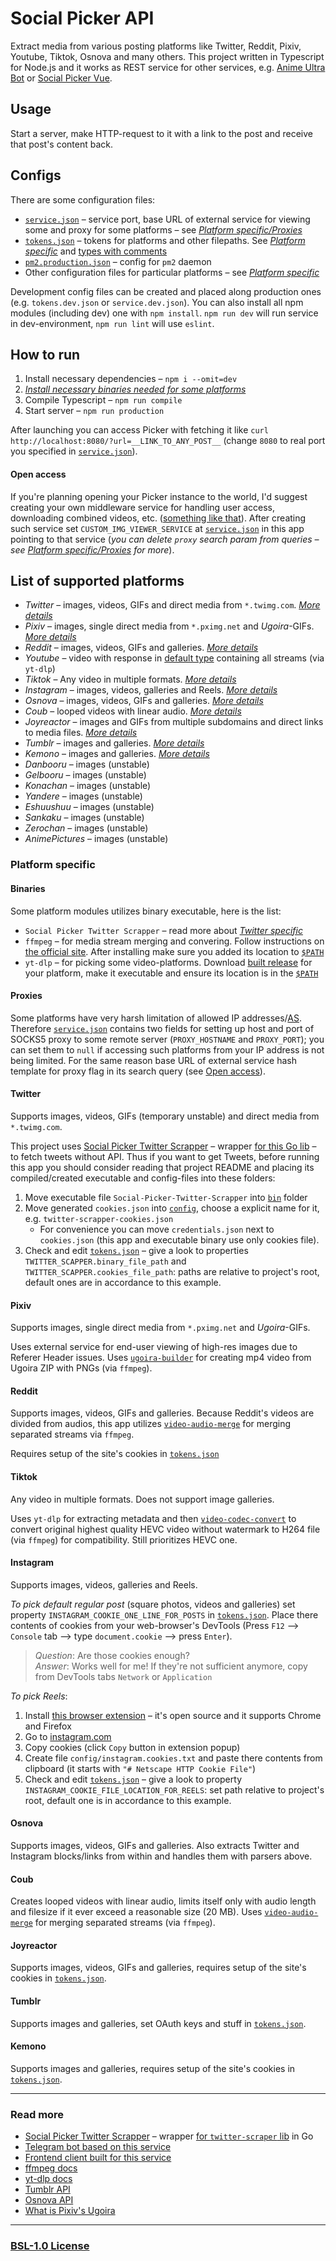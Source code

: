 # Social Picker API

Extract media from various posting platforms like Twitter, Reddit, Pixiv, Youtube, Tiktok, Osnova and many others. This project written in Typescript for Node.js and it works as REST service for other services, e.g. [Anime Ultra Bot](https://github.com/serguun42/Anime-Ultra-Bot) or [Social Picker Vue](https://github.com/serguun42/Social-Picker-Vue).

## Usage

Start a server, make HTTP-request to it with a link to the post and receive that post's content back.

## Configs

There are some configuration files:

- [`service.json`](./config/service.json) – service port, base URL of external service for viewing some and proxy for some platforms – see [_Platform specific/Proxies_](#proxies)
- [`tokens.json`](./config/tokens.json) – tokens for platforms and other filepaths. See [_Platform specific_](#platform-specific) and [types with comments](./src/types/configs.d.ts)
- [`pm2.production.json`](./config/pm2.production.json) – config for `pm2` daemon
- Other configuration files for particular platforms – see [_Platform specific_](#platform-specific)

Development config files can be created and placed along production ones (e.g. `tokens.dev.json` or `service.dev.json`). You can also install all npm modules (including dev) one with `npm install`. `npm run dev` will run service in dev-environment, `npm run lint` will use `eslint`.

## How to run

1. Install necessary dependencies – `npm i --omit=dev`
2. [_Install necessary binaries needed for some platforms_](#binaries)
3. Compile Typescript – `npm run compile`
4. Start server – `npm run production`

After launching you can access Picker with fetching it like `curl http://localhost:8080/?url=__LINK_TO_ANY_POST__` (change `8080` to real port you specified in [`service.json`](./config/service.json)).

#### Open access

If you're planning opening your Picker instance to the world, I'd suggest creating your own middleware service for handling user access, downloading combined videos, etc. ([something like that](https://social.serguun42.ru/docs/redoc.html)). After creating such service set `CUSTOM_IMG_VIEWER_SERVICE` at [`service.json`](./config/service.json) in this app pointing to that service (_you can delete `proxy` search param from queries – see [Platform specific/Proxies](#proxies) for more_).

## List of supported platforms

- _Twitter_ – images, videos, GIFs and direct media from `*.twimg.com`. [_More details_](#twitter)
- _Pixiv_ – images, single direct media from `*.pximg.net` and _Ugoira_-GIFs. [_More details_](#pixiv)
- _Reddit_ – images, videos, GIFs and galleries. [_More details_](#reddit)
- _Youtube_ – video with response in [default type](./src/types/social-post.d.ts) containing all streams (via `yt-dlp`)
- _Tiktok_ – Any video in multiple formats. [_More details_](#tiktok)
- _Instagram_ – images, videos, galleries and Reels. [_More details_](#instagram)
- _Osnova_ – images, videos, GIFs and galleries. [_More details_](#osnova)
- _Coub_ – looped videos with linear audio. [_More details_](#coub)
- _Joyreactor_ – images and GIFs from multiple subdomains and direct links to media files. [_More details_](#joyreactor)
- _Tumblr_ – images and galleries. [_More details_](#tumblr)
- _Kemono_ – images and galleries. [_More details_](#kemono)
- _Danbooru_ – images (unstable)
- _Gelbooru_ – images (unstable)
- _Konachan_ – images (unstable)
- _Yandere_ – images (unstable)
- _Eshuushuu_ – images (unstable)
- _Sankaku_ – images (unstable)
- _Zerochan_ – images (unstable)
- _AnimePictures_ – images (unstable)

### Platform specific

#### Binaries

Some platform modules utilizes binary executable, here is the list:

- `Social Picker Twitter Scrapper` – read more about [_Twitter specific_](#twitter)
- `ffmpeg` – for media stream merging and convering. Follow instructions on [the official site](https://ffmpeg.org/download.html). After installing make sure you added its location to [`$PATH`](<https://en.wikipedia.org/wiki/PATH_(variable)>)
- `yt-dlp` – for picking some video-platforms. Download [built release](https://github.com/yt-dlp/yt-dlp/releases) for your platform, make it executable and ensure its location is in the [`$PATH`](<https://en.wikipedia.org/wiki/PATH_(variable)>)

#### Proxies

Some platforms have very harsh limitation of allowed IP addresses/[AS](<https://en.wikipedia.org/wiki/Autonomous_system_(Internet)>). Therefore [`service.json`](./config/service.json) contains two fields for setting up host and port of SOCKS5 proxy to some remote server (`PROXY_HOSTNAME` and `PROXY_PORT`); you can set them to `null` if accessing such platforms from your IP address is not being limited. For the same reason base URL of external service hash template for proxy flag in its search query (see [Open access](#open-access)).

#### Twitter

Supports images, videos, GIFs (temporary unstable) and direct media from `*.twimg.com`.

This project uses [Social Picker Twitter Scrapper](https://github.com/serguun42/Social-Picker-Twitter-Scrapper) – wrapper [for this Go lib](https://github.com/n0madic/twitter-scraper) – to fetch tweets without API. Thus if you want to get Tweets, before running this app you should consider reading that project README and placing its compiled/created executable and config-files into these folders:

1. Move executable file `Social-Picker-Twitter-Scrapper` into [`bin`](./bin/) folder
2. Move generated `cookies.json` into [`config`](./config/), choose a explicit name for it, e.g. `twitter-scrapper-cookies.json`
   - For convenience you can move `credentials.json` next to `cookies.json` (this app and executable binary use only cookies file).
3. Check and edit [`tokens.json`](./config/tokens.json) – give a look to properties `TWITTER_SCAPPER.binary_file_path` and `TWITTER_SCAPPER.cookies_file_path`: paths are relative to project's root, default ones are in accordance to this example.

#### Pixiv

Supports images, single direct media from `*.pximg.net` and _Ugoira_-GIFs.

Uses external service for end-user viewing of high-res images due to Referer Header issues. Uses [`ugoira-builder`](./src/util/ugoira-builder.ts) for creating mp4 video from Ugoira ZIP with PNGs (via `ffmpeg`).

#### Reddit

Supports images, videos, GIFs and galleries. Because Reddit's videos are divided from audios, this app utilizes [`video-audio-merge`](./src/util/video-audio-merge.ts) for merging separated streams via `ffmpeg`.

Requires setup of the site's cookies in [`tokens.json`](./config/tokens.json)

#### Tiktok

Any video in multiple formats. Does not support image galleries.

Uses `yt-dlp` for extracting metadata and then [`video-codec-convert`](./src/util/video-codec-convert.ts) to convert original highest quality HEVC video without watermark to H264 file (via `ffmpeg`) for compatibility. Still prioritizes HEVC one.

#### Instagram

Supports images, videos, galleries and Reels.

_To pick default regular post_ (square photos, videos and galleries) set property `INSTAGRAM_COOKIE_ONE_LINE_FOR_POSTS` in [`tokens.json`](./config/tokens.json). Place there contents of cookies from your web-browser's DevTools (Press `F12` —> `Console` tab —> type `document.cookie` —> press `Enter`).

> _Question_: Are those cookies enough?<br> _Answer_: Works well for me! If they're not sufficient anymore, copy from DevTools tabs `Network` or `Application`

_To pick Reels_:

1. Install [this browser extension](https://github.com/kairi003/Get-cookies.txt-LOCALLY) – it's open source and it supports Chrome and Firefox
2. Go to [instagram.com](https://instagram.com)
3. Copy cookies (click `Copy` button in extension popup)
4. Create file `config/instagram.cookies.txt` and paste there contents from clipboard (it starts with `"# Netscape HTTP Cookie File"`)
5. Check and edit [`tokens.json`](./config/tokens.json) – give a look to property `INSTAGRAM_COOKIE_FILE_LOCATION_FOR_REELS`: set path relative to project's root, default one is in accordance to this example.

#### Osnova

Supports images, videos, GIFs and galleries. Also extracts Twitter and Instagram blocks/links from within and handles them with parsers above.

#### Coub

Creates looped videos with linear audio, limits itself only with audio length and filesize if it ever exceed a reasonable size (20 MB). Uses [`video-audio-merge`](./src/util/video-audio-merge.ts) for merging separated streams (via `ffmpeg`).

#### Joyreactor

Supports images, videos, GIFs and galleries, requires setup of the site's cookies in [`tokens.json`](./config/tokens.json).

#### Tumblr

Supports images and galleries, set OAuth keys and stuff in [`tokens.json`](./config/tokens.json).

#### Kemono

Supports images and galleries, requires setup of the site's cookies in [`tokens.json`](./config/tokens.json).

---

### Read more

- [Social Picker Twitter Scrapper](https://github.com/serguun42/Social-Picker-Twitter-Scrapper) – wrapper [for `twitter-scraper` lib](https://github.com/n0madic/twitter-scraper) in Go
- [Telegram bot based on this service](https://github.com/serguun42/Anime-Ultra-Bot)
- [Frontend client built for this service](https://github.com/serguun42/Social-Picker-Vue)
- [ffmpeg docs](https://ffmpeg.org/ffmpeg.html)
- [yt-dlp docs](https://github.com/yt-dlp/yt-dlp#readme)
- [Tumblr API](https://www.tumblr.com/docs/en/api/v2)
- [Osnova API](https://cmtt-ru.github.io/osnova-api/)
- [What is Pixiv's Ugoira](https://www.pixiv.help/hc/en-us/articles/235584628-What-are-Ugoira-)

---

### [BSL-1.0 License](./LICENSE)
